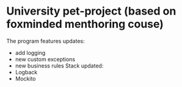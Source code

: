 # University pet-project (based on foxminded menthoring couse)

The program features updates:
- add logging
- new custom exceptions
- new business rules
Stack updated:
- Logback
- Mockito
